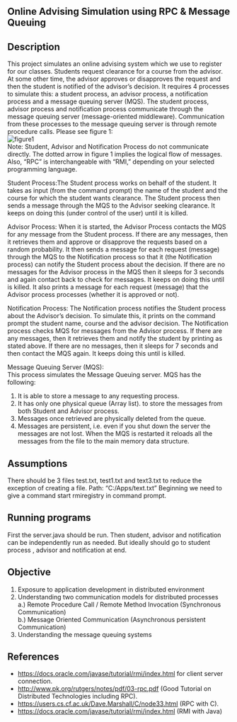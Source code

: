 Online Advising Simulation using RPC & Message Queuing
---

Description
---
This project simulates an online advising system which we use to register for our classes. Students request clearance for a course from the advisor. At some other time, the advisor approves or disapproves the request and then the student is notified of the advisor’s decision. It requires 4 processes to simulate this: a student process, an advisor process, a notification process and a message queuing server (MQS). The student process, advisor process and notification process communicate through the message queuing server (message-oriented middleware). Communication from these processes to the message queuing server is through remote procedure calls. Please see figure 1:  
![figure1](https://user-images.githubusercontent.com/11136682/42258450-78918766-7f21-11e8-808d-1459045a430a.PNG)  
Note: Student, Advisor and Notification Process do not communicate directly. The dotted arrow in figure 1 implies the logical flow of messages. Also, “RPC” is interchangeable with “RMI,” depending on your selected programming language.   
  
Student Process:The Student process works on behalf of the student. It takes as input (from the command prompt) the name of the student and the course for which the student wants clearance. The Student process then sends a message through the MQS to the Advisor seeking clearance. It keeps on doing this (under control of the user) until it is killed.   
  
Advisor Process: When it is started, the Advisor Process contacts the MQS for any message from the Student process. If there are any messages, then it retrieves them and approve or disapprove the requests based on a random probability. It then sends a message for each request (message) through the MQS to the Notification process so that it (the Notification process) can notify the Student process about the decision. If there are no messages for the Advisor process in the MQS then it sleeps for 3 seconds and again contact back to check for messages. It keeps on doing this until is killed. It also prints a message for each request (message) that the Advisor process processes (whether it is approved or not).  
 
Notification Process: The Notification process notifies the Student process about the Advisor’s decision. To simulate this, it prints on the command prompt the student name, course and the advisor decision. The Notification process checks MQS for messages from the Advisor process. If there are any messages, then it retrieves them and notify the student by printing as stated above. If there are no messages, then it sleeps for 7 seconds and then contact the MQS again. It keeps doing this until is killed.  
  
Message Queuing Server (MQS):  
This process simulates the Message Queuing server. MQS has the following:  
1. It is able to store a message to any requesting process.
2. It has only one physical queue (Array list).
to store the messages from both Student and Advisor process.
3. Messages once retrieved are physically deleted from the queue.
4. Messages are persistent, i.e. even if you shut down the server the
messages are not lost. 
When the MQS is restarted it reloads all the messages from the file to the
main memory data structure.  


Assumptions
---
There should be 3  files test.txt, test1.txt and text3.txt to reduce the exception of creating a file.  Path: “C:/Apps/text.txt”
Beginning we need to give a command start rmiregistry in command prompt.

Running programs
---
First the server.java should be run. Then student, advisor and notification can be independently run as needed. But ideally should go to student process , advisor and notification at end.


Objective
---
1. Exposure to application development in distributed environment
2. Understanding two communication models for distributed processes  
a.) Remote Procedure Call / Remote Method Invocation (Synchronous
Communication)  
b.) Message Oriented Communication (Asynchronous persistent
Communication)
3. Understanding the message queuing systems

References
---
* https://docs.oracle.com/javase/tutorial/rmi/index.html  for client server connection.
* http://www.pk.org/rutgers/notes/pdf/03-rpc.pdf (Good Tutorial on Distributed
Technologies including RPC).
* https://users.cs.cf.ac.uk/Dave.Marshall/C/node33.html (RPC with C).
* https://docs.oracle.com/javase/tutorial/rmi/index.html (RMI with Java)
